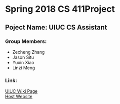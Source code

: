 # __Spring 2018 CS 411Project__
## __Poject Name__: UIUC CS Assistant
### __Group Members__:
* Zecheng Zhang
* Jason Situ
* Yuxin Xiao
* Linzi Meng
### __Link__:
[UIUC Wiki Page](https://wiki.illinois.edu/wiki/display/cs411sp18/Head_of_CS_Department)<br>
[Host Website](http://csassistant.web.engr.illinois.edu/)
